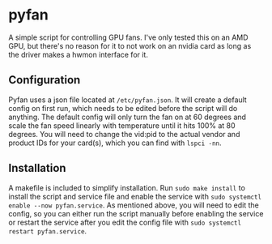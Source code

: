 # pyfan
A simple script for controlling GPU fans. I've only tested this on an AMD GPU, but there's no reason for it to not work on an nvidia card as long as the driver makes a hwmon interface for it.

## Configuration
Pyfan uses a json file located at `/etc/pyfan.json`. It will create a default config on first run, which needs to be edited before the script will do anything. The default config will only turn the fan on at 60 degrees and scale the fan speed linearly with temperature until it hits 100% at 80 degrees. You will need to change the vid:pid to the actual vendor and product IDs for your card(s), which you can find with `lspci -nn`.

## Installation
A makefile is included to simplify installation. Run `sudo make install` to install the script and service file and enable the service with `sudo systemctl enable --now pyfan.service`. As mentioned above, you will need to edit the config, so you can either run the script manually before enabling the service or restart the service after you edit the config file with `sudo systemctl restart pyfan.service`.
